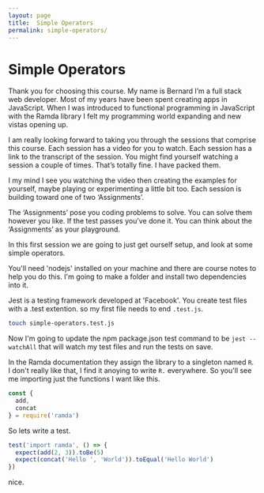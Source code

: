 ```yaml
---
layout: page
title:  Simple Operators
permalink: simple-operators/
---
```


# Simple Operators

Thank you for choosing this course. My name is Bernard I’m a full stack web developer. Most of my years have been spent creating apps in JavaScript. When I was introduced to functional programming in JavaScript with the Ramda library I felt my programming world expanding and new vistas opening up.

I am really looking forward to taking you through the sessions that comprise this course. Each session has a video for you to watch. Each session has a link to the transcript of the session. You might find yourself watching a session a couple of times. That’s totally fine. I have packed them.

I my mind I see you watching the video then creating the examples for yourself, maybe playing or experimenting a little bit too. Each session is building toward one of two ‘Assignments’.

The ‘Assignments’ pose you coding problems to solve. You can solve them however you like. If the test passes you’ve done it. You can think about the ‘Assignments’ as your playground.

In this first session we are going to just get ourself setup, and look at some simple operators.

You'll need 'nodejs' installed on your machine and there are course notes to help you do this. I'm going to make a folder and install two dependencies into it.

Jest is a testing framework developed at 'Facebook'. You create test files with a .test extention. so my first file needs to end `.test.js`.

```sh
touch simple-operators.test.js
```

Now I'm going to update the npm package.json test command to be `jest --watchAll` that will watch my test files and run the tests on save.

In the Ramda documentation they assign the library to a singleton named `R`. I don't really like that, I find it anoying to write `R.` everywhere. So you'll see me importing just the functions I want like this.

```js
const {
  add,
  concat
} = require('ramda')
```

So lets write a test.

```js
test('import ramda', () => {
  expect(add(2, 3)).toBe(5)
  expect(concat('Hello ', 'World')).toEqual('Hello World')
})
```

nice.
